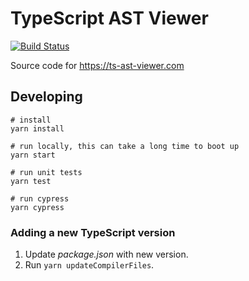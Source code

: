 ﻿TypeScript AST Viewer
=====================

[![Build Status](https://travis-ci.org/dsherret/ts-ast-viewer.svg?branch=master)](https://travis-ci.org/dsherret/ts-ast-viewer)

Source code for https://ts-ast-viewer.com

## Developing

```
# install
yarn install

# run locally, this can take a long time to boot up
yarn start

# run unit tests
yarn test

# run cypress
yarn cypress
```

### Adding a new TypeScript version

1. Update *package.json* with new version.
2. Run `yarn updateCompilerFiles`.
